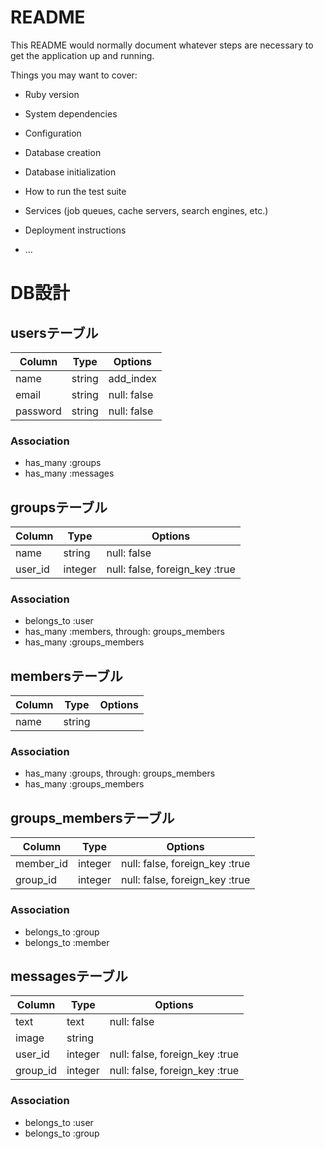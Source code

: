 # README

This README would normally document whatever steps are necessary to get the
application up and running.

Things you may want to cover:

* Ruby version

* System dependencies

* Configuration

* Database creation

* Database initialization

* How to run the test suite

* Services (job queues, cache servers, search engines, etc.)

* Deployment instructions

* ...

# DB設計
## usersテーブル

|Column|Type|Options|
|------|----|-------|
|name|string|add_index|
|email|string|null: false|
|password|string|null: false|

### Association
- has_many :groups
- has_many :messages

## groupsテーブル

|Column|Type|Options|
|------|----|-------|
|name|string|null: false|
|user_id|integer|null: false, foreign_key :true|

### Association
- belongs_to :user
- has_many :members, through: groups_members
- has_many :groups_members

## membersテーブル

|Column|Type|Options|
|------|----|-------|
|name|string||

### Association
- has_many :groups, through: groups_members
- has_many :groups_members

## groups_membersテーブル

|Column|Type|Options|
|------|----|-------|
|member_id|integer|null: false, foreign_key :true|
|group_id|integer|null: false, foreign_key :true|

### Association
- belongs_to :group
- belongs_to :member

## messagesテーブル

|Column|Type|Options|
|------|----|-------|
|text|text|null: false|
|image|string||
|user_id|integer|null: false, foreign_key :true|
|group_id|integer|null: false, foreign_key :true|

### Association
- belongs_to :user
- belongs_to :group